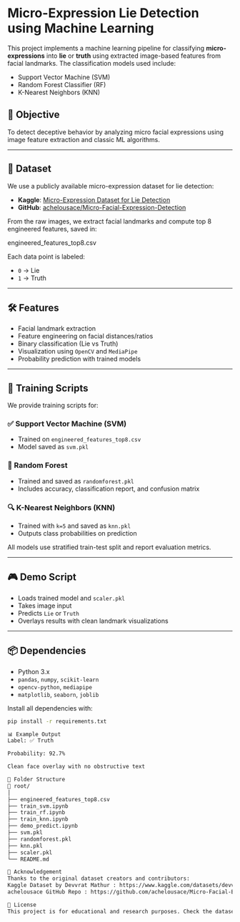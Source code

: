 # Micro-Expression Lie Detection using Machine Learning

This project implements a machine learning pipeline for classifying **micro-expressions** into **lie** or **truth** using extracted image-based features from facial landmarks. The classification models used include:

- Support Vector Machine (SVM)
- Random Forest Classifier (RF)
- K-Nearest Neighbors (KNN)

## 🧠 Objective

To detect deceptive behavior by analyzing micro facial expressions using image feature extraction and classic ML algorithms.

---

## 📁 Dataset

We use a publicly available micro-expression dataset for lie detection:

- **Kaggle**: [Micro-Expression Dataset for Lie Detection](https://www.kaggle.com/datasets/devvratmathur/micro-expression-dataset-for-lie-detection)
- **GitHub**: [achelousace/Micro-Facial-Expression-Detection](https://github.com/achelousace/Micro-Facial-Expression-Detection)

From the raw images, we extract facial landmarks and compute top 8 engineered features, saved in:

engineered_features_top8.csv

Each data point is labeled:
- `0` → Lie
- `1` → Truth

---

## 🛠️ Features

- Facial landmark extraction
- Feature engineering on facial distances/ratios
- Binary classification (Lie vs Truth)
- Visualization using `OpenCV` and `MediaPipe`
- Probability prediction with trained models

---

## 🧪 Training Scripts

We provide training scripts for:

### ✅ Support Vector Machine (SVM)
- Trained on `engineered_features_top8.csv`
- Model saved as `svm.pkl`

### 🌲 Random Forest
- Trained and saved as `randomforest.pkl`
- Includes accuracy, classification report, and confusion matrix

### 🔍 K-Nearest Neighbors (KNN)
- Trained with `k=5` and saved as `knn.pkl`
- Outputs class probabilities on prediction

All models use stratified train-test split and report evaluation metrics.

---

## 🎮 Demo Script

- Loads trained model and `scaler.pkl`
- Takes image input
- Predicts `Lie` or `Truth`
- Overlays results with clean landmark visualizations

---

## 📦 Dependencies

- Python 3.x
- `pandas`, `numpy`, `scikit-learn`
- `opencv-python`, `mediapipe`
- `matplotlib`, `seaborn`, `joblib`

Install all dependencies with:

```bash
pip install -r requirements.txt

📊 Example Output
Label: ✅ Truth

Probability: 92.7%

Clean face overlay with no obstructive text

📂 Folder Structure
📁 root/
│
├── engineered_features_top8.csv
├── train_svm.ipynb
├── train_rf.ipynb
├── train_knn.ipynb
├── demo_predict.ipynb
├── svm.pkl
├── randomforest.pkl
├── knn.pkl
├── scaler.pkl
└── README.md

🤝 Acknowledgement
Thanks to the original dataset creators and contributors:
Kaggle Dataset by Devvrat Mathur : https://www.kaggle.com/datasets/devvratmathur/micro-expression-dataset-for-lie-detection 
achelousace GitHub Repo : https://github.com/achelousace/Micro-Facial-Expression-Detection

📜 License
This project is for educational and research purposes. Check the dataset repositories for their respective licenses.



